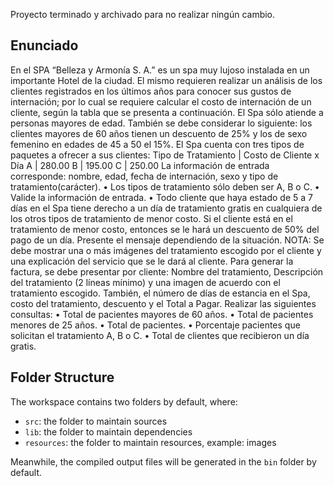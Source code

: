 Proyecto terminado y archivado para no realizar ningún cambio. 

## Enunciado

En el SPA “Belleza y Armonía S. A.” es un spa muy lujoso instalada en un importante Hotel de
la ciudad. El mismo requieren realizar un análisis de los clientes registrados en los últimos
años para conocer sus gustos de internación; por lo cual se requiere calcular el costo de
internación de un cliente, según la tabla que se presenta a continuación. El Spa sólo atiende a
personas mayores de edad.
También se debe considerar lo siguiente: los clientes mayores de 60 años tienen un descuento
de 25% y los de sexo femenino en edades de 45 a 50 el 15%.
 El Spa cuenta con tres tipos de paquetes a ofrecer a sus clientes: 
 Tipo de
Tratamiento | Costo de Cliente x Día
A | 280.00
B | 195.00
C | 250.00
La información de entrada corresponde: nombre, edad, fecha de internación, sexo y tipo de
tratamiento(carácter).
• Los tipos de tratamiento sólo deben ser A, B o C.
• Valide la información de entrada.
• Todo cliente que haya estado de 5 a 7 días en el Spa tiene derecho a un día de
tratamiento gratis en cualquiera de los otros tipos de tratamiento de menor costo. Si el
cliente está en el tratamiento de menor costo, entonces se le hará un descuento de 50%
del pago de un día. Presente el mensaje dependiendo de la situación.
NOTA:
Se debe mostrar una o más imágenes del tratamiento escogido por el cliente y una explicación
del servicio que se le dará al cliente.
Para generar la factura, se debe presentar por cliente: Nombre del tratamiento, Descripción del
tratamiento (2 líneas mínimo) y una imagen de acuerdo con el tratamiento escogido. También,
el número de días de estancia en el Spa, costo del tratamiento, descuento y el Total a Pagar.
Realizar las siguientes consultas:
• Total de pacientes mayores de 60 años.
• Total de pacientes menores de 25 años.
• Total de pacientes.
• Porcentaje pacientes que solicitan el tratamiento A, B o C.
• Total de clientes que recibieron un día gratis. 

## Folder Structure

The workspace contains two folders by default, where:

- `src`: the folder to maintain sources
- `lib`: the folder to maintain dependencies
- `resources`: the folder to maintain resources, example: images

Meanwhile, the compiled output files will be generated in the `bin` folder by default.
